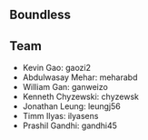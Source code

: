 ## Boundless ##

## Team ## 
- Kevin Gao:	          gaozi2
- Abdulwasay Mehar:	      meharabd
- William Gan: 		      ganweizo
- Kenneth Chyzewski:	  chyzewsk
- Jonathan Leung:		  leungj56
- Timm Ilyas:		      ilyasens
- Prashil Gandhi:		  gandhi45
